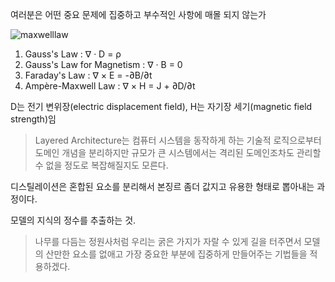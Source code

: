 
여러분은 어떤 중요 문제에 집중하고 부수적인 사항에 매몰 되지 않는가

![maxwelllaw](https://github.com/user-attachments/assets/fe21eb53-4534-45c0-b907-2f39d8d23c3d)

1. Gauss's Law : ∇ · D = ρ
2. Gauss's Law for Magnetism : ∇ · B = 0 
3. Faraday's Law : ∇ × E = -∂B/∂t
4. Ampère-Maxwell Law : ∇ × H = J + ∂D/∂t

D는 전기 변위장(electric displacement field), H는 자기장 세기(magnetic field strength)임

>Layered Architecture는 컴퓨터 시스템을 동작하게 하는 기술적 로직으로부터 도메인 개념을 분리하지만 규모가 큰 시스템에서는 격리된 도메인조차도 관리할 수 없을 정도로 복잡해질지도 모른다.

디스틸레이션은 혼합된 요소를 분리해서 본징르 좀더 값지고 유용한 형태로 뽑아내는 과정이다.

모델의 지식의 정수를 추출하는 것.

>나무를 다듬는 정원사처럼 우리는 굵은 가지가 자랄 수 있게 길을 터주면서 모델의 산만한 요소를 없애고 가장 중요한 부분에 집중하게 만들어주는 기법들을 적용하겠다.


